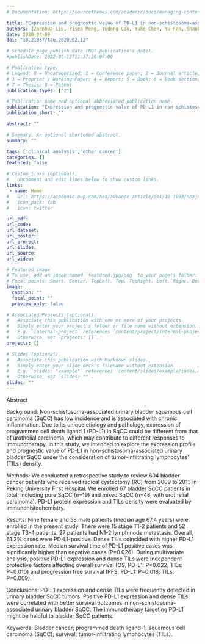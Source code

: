 ```yaml
---
# Documentation: https://sourcethemes.com/academic/docs/managing-content/

title: "Expression and prognostic value of PD-L1 in non-schistosoma-associated urinary bladder squamous cell carcinoma"
authors: [Zhenhua Liu, Yisen Meng, Yudong Cao, Yuke Chen, Yu Fan, Shaobo Li, Qun He, Shiliang Wu, Wei Yu, Jie Jin]
date: 2020-04-09
doi: "10.21037/tau.2020.02.12"

# Schedule page publish date (NOT publication's date).
#publishDate: 2022-04-13T11:37:20-07:00

# Publication type.
# Legend: 0 = Uncategorized; 1 = Conference paper; 2 = Journal article;
# 3 = Preprint / Working Paper; 4 = Report; 5 = Book; 6 = Book section;
# 7 = Thesis; 8 = Patent
publication_types: ["2"]

# Publication name and optional abbreviated publication name.
publication: "Expression and prognostic value of PD-L1 in non-schistosoma-associated urinary bladder squamous cell carcinoma"
publication_short: ""

abstract: ""

# Summary. An optional shortened abstract.
summary: ""

tags: ['clinical analysis','other cancer']
categories: []
featured: false

# Custom links (optional).
#   Uncomment and edit lines below to show custom links.
links:
 - name: Home
#   url: https://academic.oup.com/noa/advance-article/doi/10.1093/noajnl/vdac045/6568033
#   icon_pack: fab
#   icon: twitter

url_pdf:
url_code:
url_dataset:
url_poster:
url_project:
url_slides:
url_source:
url_video:

# Featured image
# To use, add an image named `featured.jpg/png` to your page's folder. 
# Focal points: Smart, Center, TopLeft, Top, TopRight, Left, Right, BottomLeft, Bottom, BottomRight.
image:
  caption: ""
  focal_point: ""
  preview_only: false

# Associated Projects (optional).
#   Associate this publication with one or more of your projects.
#   Simply enter your project's folder or file name without extension.
#   E.g. `internal-project` references `content/project/internal-project/index.md`.
#   Otherwise, set `projects: []`.
projects: []

# Slides (optional).
#   Associate this publication with Markdown slides.
#   Simply enter your slide deck's filename without extension.
#   E.g. `slides: "example"` references `content/slides/example/index.md`.
#   Otherwise, set `slides: ""`.
slides: ""
---
```


Abstract

Background: Non-schistosoma-associated urinary bladder squamous cell carcinoma (SqCC) has low incidence and is associated with chronic inflammation. Due to its unique etiology and pathology, expression of programmed cell death ligand 1 (PD-L1) in SqCC could be different from that of urothelial carcinoma, which may contribute to different responses to immunotherapy. In this study, we intended to explore the expression profile and prognostic value of PD-L1 in non-schistosoma-associated urinary bladder SqCC under the consideration of tumor-infiltrating lymphocytes' (TILs) density.

Methods: We conducted a retrospective study to review 604 bladder cancer patients who received radical cystectomy (RC) from 2009 to 2013 in Peking University First Hospital. We enrolled 67 bladder SqCC patients in total, including pure SqCC (n=19) and mixed SqCC (n=48, with urothelial carcinoma). PD-L1 protein expression and TILs density were evaluated by immunohistochemistry.

Results: Nine female and 58 male patients (median age 67.4 years) were enrolled in the present study. There were 15 stage T1-2 patients and 52 stage T3-4 patients. 27 patients had N1-2 lymph node metastasis. Overall, 61.2% cases were PD-L1-positive. Dense TILs coincided with higher PD-L1 expression rate. Median survival time of PD-L1 positive cases was significantly higher than negative cases (P=0.026). During multivariate analysis, positive PD-L1 expression and dense TILs were independent protective factors affecting overall survival (OS, PD-L1: P=0.022; TILs: P=0.010) and progression free survival (PFS, PD-L1: P=0.018; TILs: P=0.009).

Conclusions: PD-L1 expression and dense TILs were frequently detected in urinary bladder SqCC tumors. Positive PD-L1 expression and dense TILs were correlated with better survival outcomes in non-schistosoma-associated urinary bladder SqCC. The immunotherapy targeting PD-L1 might be helpful to bladder SqCC patients.

Keywords: Bladder cancer; programmed death ligand-1; squamous cell carcinoma (SqCC); survival; tumor-infiltrating lymphocytes (TILs).

